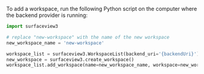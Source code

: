 [//]: # "This file was automatically generated by jinjaroot. Do not edit directly."
To add a workspace, run the following Python script on the computer where the backend provider is running:

```python
import surfaceview3

# replace "new-workspace" with the name of the new workspace
new_workspace_name = 'new-workspace'

workspace_list = surfaceview3.WorkspaceList(backend_uri='{backendUri}')
new_workspace = surfaceview3.create_workspace()
workspace_list.add_workspace(name=new_workspace_name, workspace=new_workspace)
```